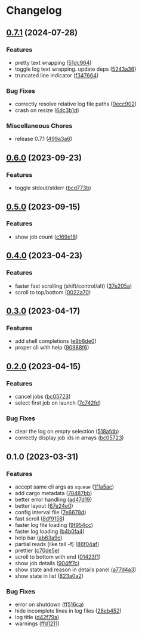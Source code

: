 # Changelog

## [0.7.1](https://github.com/kabouzeid/turm/compare/v0.6.0...v0.7.1) (2024-07-28)


### Features

* pretty text wrapping ([51dc964](https://github.com/kabouzeid/turm/commit/51dc9645f506b89a0444db64cab6ddc0d2ecdaf0))
* toggle log text wrapping. update deps ([5243a36](https://github.com/kabouzeid/turm/commit/5243a368c173070c58ce8a51bce56be9f916ec21))
* truncated line indicator ([f347664](https://github.com/kabouzeid/turm/commit/f347664ecd94db785140eac296e37d66e203a81b))


### Bug Fixes

* correctly resolve relative log file paths ([0ecc902](https://github.com/kabouzeid/turm/commit/0ecc902f036244ed67d29eb686dcbf2c413ec51c))
* crash on resize ([6dc3b1d](https://github.com/kabouzeid/turm/commit/6dc3b1d9f387d3b2accdc34b7e8a0c42995424c9))


### Miscellaneous Chores

* release 0.7.1 ([499a3a6](https://github.com/kabouzeid/turm/commit/499a3a69059adab68444d552acc4838962db4e0b))

## [0.6.0](https://github.com/kabouzeid/turm/compare/v0.5.0...v0.6.0) (2023-09-23)


### Features

* toggle stdout/stderr ([bcd773b](https://github.com/kabouzeid/turm/commit/bcd773bd21ccb64860e651e2da881d57253fecb8))

## [0.5.0](https://github.com/kabouzeid/turm/compare/v0.4.0...v0.5.0) (2023-09-15)


### Features

* show job count ([c169e18](https://github.com/kabouzeid/turm/commit/c169e1844574885246736dbde920ae0f77b121b2))

## [0.4.0](https://github.com/kabouzeid/turm/compare/v0.3.0...v0.4.0) (2023-04-23)


### Features

* faster fast scrolling (shift/control/alt) ([37e205a](https://github.com/kabouzeid/turm/commit/37e205aaf819e99e13aea70327de84289cba0482))
* scroll to top/bottom ([0022a70](https://github.com/kabouzeid/turm/commit/0022a70a58d6a0f2b1e159f0b5afef99ae6ea2c1))

## [0.3.0](https://github.com/kabouzeid/turm/compare/v0.2.0...v0.3.0) (2023-04-17)


### Features

* add shell completions ([e9b8de0](https://github.com/kabouzeid/turm/commit/e9b8de0018b3dd91d72db6e3c164aa18a1fe17d9))
* proper cli with help ([90988f6](https://github.com/kabouzeid/turm/commit/90988f65208b353204acd6a570be45e753bfcdfc))

## [0.2.0](https://github.com/kabouzeid/turm/compare/v0.1.0...v0.2.0) (2023-04-15)


### Features

* cancel jobs ([bc05723](https://github.com/kabouzeid/turm/commit/bc057230244ce215a585dbb318de762913524a5b))
* select first job on launch ([7c742fd](https://github.com/kabouzeid/turm/commit/7c742fdd3b66787b10df6a017de6c7522c8f9858))


### Bug Fixes

* clear the log on empty selection ([518afdb](https://github.com/kabouzeid/turm/commit/518afdbf67ada9ea1d7b2597765630cba8a00ee4))
* correctly display job ids in arrays ([bc05723](https://github.com/kabouzeid/turm/commit/bc057230244ce215a585dbb318de762913524a5b))

## 0.1.0 (2023-03-31)


### Features

* accept same cli args as `squeue` ([1f1a5ac](https://github.com/kabouzeid/turm/commit/1f1a5ac8f0b92b435b09e09981c95cbb00290a20))
* add cargo metadata ([78487bb](https://github.com/kabouzeid/turm/commit/78487bbe93c8c1efaef8b218e72c68a4dbe3c67a))
* better error handling ([ad47d19](https://github.com/kabouzeid/turm/commit/ad47d19ad6abccb80bc7d5c9ac3faf44ca03a92a))
* better layout ([67e24e0](https://github.com/kabouzeid/turm/commit/67e24e078df0eed492123e498282942400cbbcf9))
* config interval file ([7e6678d](https://github.com/kabouzeid/turm/commit/7e6678d834ce5535dfe2ede8e88974ccbf36c453))
* fast scroll ([8df9158](https://github.com/kabouzeid/turm/commit/8df91589f8ef6c3cd403faecfc40142fd238d0a4))
* faster log file loading ([9f954cc](https://github.com/kabouzeid/turm/commit/9f954ccff53fc7ffdb4412d1a490ef012bf4cc95))
* faster log loading ([b4b0fa4](https://github.com/kabouzeid/turm/commit/b4b0fa4df97d51976f2cadffd527a07fd3804346))
* help bar ([ab63a9e](https://github.com/kabouzeid/turm/commit/ab63a9e2cd9b2ea05a8d45789b8dfb04d580c932))
* partial reads (like tail -f) ([86f04af](https://github.com/kabouzeid/turm/commit/86f04af1bf78783c37c4cecbef4d3292280f4f5e))
* prettier ([c70de5e](https://github.com/kabouzeid/turm/commit/c70de5ea4f412531c203bb308ee769e6cc861828))
* scroll to bottom with end ([01423f1](https://github.com/kabouzeid/turm/commit/01423f1a8c5da16f97dc01efd4e73cbb96d8c810))
* show job details ([904ff7c](https://github.com/kabouzeid/turm/commit/904ff7cef52e8971f7c6146ec217065988001336))
* show state and reason in details panel ([a77d4a3](https://github.com/kabouzeid/turm/commit/a77d4a3ff7d823f89ea33921dee28aa9ff7b6a3f))
* show state in list ([823a0a2](https://github.com/kabouzeid/turm/commit/823a0a263bc33b7a1e77d92601820059dfc22a14))


### Bug Fixes

* error on shutdown ([ff516ca](https://github.com/kabouzeid/turm/commit/ff516cac734fcd06a443122aca408d228046484a))
* hide incomplete lines in log files ([28eb452](https://github.com/kabouzeid/turm/commit/28eb452f9b4e8900d74be491368787bbe2197fc1))
* log title ([d42f79a](https://github.com/kabouzeid/turm/commit/d42f79ae7dcfec4d33d29fdcc48e1e986d1ea8b9))
* warnings ([ffd1211](https://github.com/kabouzeid/turm/commit/ffd1211228490960186d9cf8dc1d773a38558b16))
